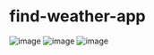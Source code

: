 # find-weather-app


![image](https://user-images.githubusercontent.com/105987614/227170824-b5b080ef-7797-44a4-b08c-ed153daf5898.png)
![image](https://user-images.githubusercontent.com/105987614/227170918-e497c2e3-357e-4066-91d1-d2ec0e2857d0.png)
![image](https://user-images.githubusercontent.com/105987614/227171043-99d5c73c-3cad-451f-be66-9c6088114296.png)
